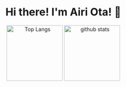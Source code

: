 <h1 align="center"> Hi there! I'm Airi Ota! 👋</h1>
<p align="center">
<img alt="Top Langs" height="150px" src="https://github-readme-stats.vercel.app/api/top-langs/?username=nunupy345345&layout=compact&show_icons=true&theme=onedark" />
<img alt="github stats" height="150px" src="https://github-readme-stats.vercel.app/api?username=nunupy345345&theme=onedark&show_icons=true" />
</p>
</p>
<!--
**nunupy345345/nunupy345345** is a ✨ _special_ ✨ repository because its `README.md` (this file) appears on your GitHub profile.

Here are some ideas to get you started:

- 🔭 I’m currently working on ...
- 🌱 I’m currently learning ...
- 👯 I’m looking to collaborate on ...
- 🤔 I’m looking for help with ...
- 💬 Ask me about ...
- 📫 How to reach me: ...
- 😄 Pronouns: ...
- ⚡ Fun fact: ...
-->
